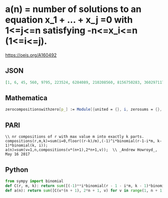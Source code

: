 # a\(n\) \= number of solutions to an equation x\_1 \+ \.\.\. \+ x\_j \=0 with 1<\=j<\=n satisfying \-n<\=x\_i<\=n \(1<\=i<\=j\)\.
https://oeis.org/A160492
## JSON
```JSON
[1, 6, 45, 560, 9795, 223524, 6284089, 210208560, 8156750283, 360297117070, 17853149451841, 980844453593160, 59179098916735213, 3890176308574524934, 276750779199166606705, 21185250061147839785120, 1736385140876356212244563, 151719500906542020597450498]
```
## Mathematica
```Mathematica
zerocompositionswithzero[p_] := Module[{united = {}, i, zerosums = {}, count = 0}, For[i = 1, i <= p, i = i + 1, united = Union[united, Tuples[Table[x, {x, -p, p}], i]] ]; For[i = 1, i <= Length[united], i = i + 1, If[Sum[united[[i, j]], {j, 1, Length[united[[i]]]}] == 0, zerosums = Append[zerosums, united[[i]]]; count = count + 1;]; ]; Return[{count, zerosums}]; ];
```
## PARI
```PARI
\\ nr compositions of r with max value m into exactly k parts.
compositions(r,m,k)=sum(i=0,floor((r-k)/m),(-1)^i*binomial(r-1-i*m, k-1)*binomial(k, i));
a(n)=sum(v=1,n,compositions(v*(n+1),2*n+1,v));  \\ _Andrew Howroyd_, May 16 2017
```
## Python
```Python
from sympy import binomial
def C(r, m, k): return sum([(-1)**i*binomial(r - 1 - i*m, k - 1)*binomial(k, i) for i in range(int((r - k)/m) + 1)])
def a(n): return sum([C(v*(n + 1), 2*n + 1, v) for v in range(1, n + 1)]) # _Indranil Ghosh_, May 16 2017, after the PARI program by _Andrew Howroyd_
```
